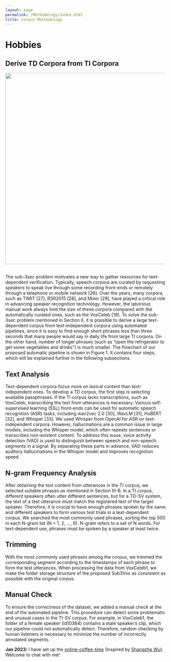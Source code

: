 ```yaml
---
layout: page
permalink: /Methodology/index.html
title: Corpus Methodology
---
```


# Hobbies

## Derive TD Corpora from TI Corpora

<center>
<img src="https://slash1028.github.io/Sub3Vox/Image/overall.png" width="600" height: auto>
</center>

<br>The sub-3sec problem motivates a new way to gather resources for text-dependent verification. Typically, speech corpora are curated by requesting speakers to speak live through some recording front-ends or remotely through a telephone or mobile network [26]. Over the years, many corpora, such as TIMIT [27], RSR2015 [28], and Mixer [29], have played a critical role in advancing speaker recognition technology. However, the laborious manual work always limit the size of these corpora compared with the automatically curated ones, such as the VoxCeleb [19]. To solve the sub- 3sec problem mentioned in Section II, it is possible to derive a large text-dependent corpus from text-independent corpora using automated pipelines, since it is easy to find enough short phrases less than three seconds that many people would say in daily life from large TI corpora. On the other hand, number of longer phrases (such as “open the refrigerator to get some vegetables and drinks”) is much smaller. The flowchart of our proposed automatic pipeline is shown in Figure 1. It contains four steps, which will be explained further in the following subsections.

## Text Analysis

Text-dependent corpora focus more on lexical content than text-independent ones. To develop a TD corpus, the first step is selecting available passphrases. If the TI corpus lacks transcriptions, such as VoxCeleb, transcribing the text from utterances is necessary. Various self-supervised learning (SSL) front-ends can be used for automatic speech recognition (ASR) tasks, including wav2vec 2.0 [30], WavLM [31], HuBERT [32], and Whisper [33]. We used Whisper from OpenAI for ASR on text-independent corpora. However, hallucinations are a common issue in large models, including the Whisper model, which often repeats sentences or transcribes non-existent content. To address this issue, voice activity detection (VAD) is used to distinguish between speech and non-speech segments in a signal. By separating these parts in advance, VAD reduces auditory hallucinations in the Whisper model and improves recognition speed. 


## N-gram Frequency Analysis

After obtaining the text content from utterances in the TI corpus, we selected suitable phrases as mentioned in Section III-B. In a TI corpus, different speakers often utter different sentences, but for a TD-SV system, the text of a test utterance must match the registered text of the target speaker. Therefore, it is crucial to have enough phrases spoken by the same and different speakers to form various test trials in a text-dependent corpus. We searched the most commonly used phrases, sorting the top 500 in each N-gram list (N = 1, 2, ..., 9). N-gram refers to a set of N words. For text-dependent use, phrases must be spoken by a speaker at least twice.

##  Trimming

With the most commonly used phrases among the corpus, we trimmed the corresponding segment according to the timestamps of each phrase to form the test utterances. When processing the data from VoxCeleb1, we make the folder storage structure of the proposed Sub3Vox as consistent as possible with the original corpus.

##  Manual Check

To ensure the correctness of the dataset, we added a manual check at the end of the automated pipeline. This procedure can detect some problematic and unusual cases in the TI-SV corpus. For example, in VoxCeleb1, the folder of a female speaker (id10384) contains a male speaker’s clip, which our pipeline could not automatically detect. Therefore, random checking by human listeners is necessary to minimize the number of incorrectly annotated segments. 

**Jan 2023:** I have set up the [online-coffee-time](https://calendly.com/lancecai/meet-with-lance) (Inspired by [Shangzhe Wu](https://elliottwu.com/)). Welcome to chat with me!

<!-- Calendly inline widget begin -->

<div class="calendly-inline-widget" data-url="https://calendly.com/lancecai/meet-with-lance" style="min-width:320px;height:630px;"></div>
<script type="text/javascript" src="https://assets.calendly.com/assets/external/widget.js" async></script>
<!-- Calendly inline widget end -->

